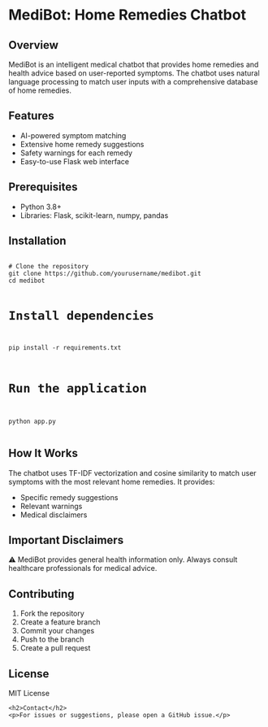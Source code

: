 
   <h1>MediBot: Home Remedies Chatbot</h1>

   <h2>Overview</h2>
    <p>MediBot is an intelligent medical chatbot that provides home remedies and health advice based on user-reported symptoms. The chatbot uses natural language processing to match user inputs with a comprehensive database of home remedies.</p>

   <h2>Features</h2>
    <ul>
        <li>AI-powered symptom matching</li>
        <li>Extensive home remedy suggestions</li>
        <li>Safety warnings for each remedy</li>
        <li>Easy-to-use Flask web interface</li>
    </ul>

   <h2>Prerequisites</h2>
    <ul>
        <li>Python 3.8+</li>
        <li>Libraries: Flask, scikit-learn, numpy, pandas</li>
    </ul>

 <h2>Installation</h2>
    <pre><code>
# Clone the repository
git clone https://github.com/yourusername/medibot.git
cd medibot

# Install dependencies
pip install -r requirements.txt

# Run the application
python app.py
    </code></pre>

 <h2>How It Works</h2>
    <p>The chatbot uses TF-IDF vectorization and cosine similarity to match user symptoms with the most relevant home remedies. It provides:</p>
    <ul>
        <li>Specific remedy suggestions</li>
        <li>Relevant warnings</li>
        <li>Medical disclaimers</li>
    </ul>

   <h2>Important Disclaimers</h2>
    <p>⚠️ MediBot provides general health information only. Always consult healthcare professionals for medical advice.</p>

 <h2>Contributing</h2>
    <ol>
        <li>Fork the repository</li>
        <li>Create a feature branch</li>
        <li>Commit your changes</li>
        <li>Push to the branch</li>
        <li>Create a pull request</li>
    </ol>

 <h2>License</h2>
    <p>MIT License</p>

    <h2>Contact</h2>
    <p>For issues or suggestions, please open a GitHub issue.</p>
